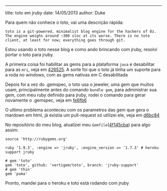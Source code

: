 ---
title: toto em jruby
date: 14/05/2013
author: Duke

Para quem não conhece o toto, vai uma descrição rápida:

	toto is a git-powered, minimalist blog engine for the hackers of Oz. 
	The engine weighs around ~300 sloc at its worse. There is no toto
	client, at least for now; everything goes through git.

Estou usando o toto nesse blog e como ando brincando com jruby, resolvi portar o toto para jruby.

A primeira coisa foi habilitar as gems para a plataforma ```java``` e desabilitar para as ```mri```, veja em [426525](https://github.com/vertigem/toto/commit/4265250071ca93e7c004bb3c2a4e504cdc098ad4). A sorte foi que o toto já tinha um suporte para a roda no windows, com as gems nativas em C desabilitada

Depois foi a vez do .gemspec, o toto usa o jeweler, uma gem que muitos usam, principalmente antes do comando ```bundle gem```, para administrar sua gem, com meu ruby definido para jruby, rodei o comando para gerar novamente o .gemspec, veja em [fe6fb6](https://github.com/vertigem/toto/commit/fe6fb6fc2fb16e43613ec813f8b7a80354e305a9)

O ultimo problema aconteceu com os parametros das gem que gera o mardown em html, já existia um pull-request só utilizei ele, veja em [d6bc84](https://github.com/vertigem/toto/commit/d6bc8418ca42d88e6ec26dbf28034f249fa0c249)

No repositório do meu blog, atualizei meu ```Gemfile```([4f145cba](https://github.com/vertigem/vertigem.xxx/commit/4f145cba00a0646668e59c43af4d03f7da0adb34)) para algo assim:

```
source 'http://rubygems.org' 

ruby '1.9.3', :engine => 'jruby', :engine_version => '1.7.3' # heroku support jruby

# gem 'toto'
gem 'toto', github: 'vertigem/toto', branch: 'jruby-support' 
# gem 'thin'
gem 'puma'

```

Pronto, mandei para o heroku e toto está rodando com jruby

